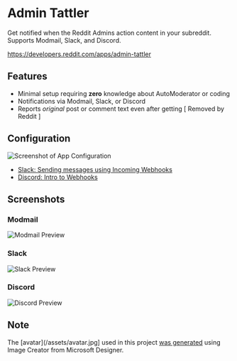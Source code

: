 # Admin Tattler

Get notified when the Reddit Admins action content in your subreddit. Supports Modmail, Slack, and Discord.

https://developers.reddit.com/apps/admin-tattler

## Features

* Minimal setup requiring **zero** knowledge about AutoModerator or coding
* Notifications via Modmail, Slack, or Discord
* Reports _original_ post or comment text even after getting [ Removed by Reddit ]

## Configuration

![Screenshot of App Configuration](https://github.com/shiruken/admin-tattler/assets/867617/83e6326c-0273-4f02-8d86-681bc7cbfa10)

* [Slack: Sending messages using Incoming Webhooks](https://api.slack.com/messaging/webhooks)
* [Discord: Intro to Webhooks](https://support.discord.com/hc/en-us/articles/228383668-Intro-to-Webhooks)

## Screenshots

### Modmail

![Modmail Preview](https://github.com/shiruken/admin-tattler/assets/867617/ef72b287-83fa-44bf-98fb-28a85adbe07c)

### Slack

![Slack Preview](https://github.com/shiruken/admin-tattler/assets/867617/836a0c74-ee65-41bd-be09-58ac4c2fddcf)

### Discord

![Discord Preview](https://github.com/shiruken/admin-tattler/assets/867617/d8f45a88-4d05-44c5-882f-75dc716be230)

## Note

The [avatar](/assets/avatar.jpg] used in this project [was generated](https://www.bing.com/images/create/reddit-snoo-informant/1-65b3fd4630364e98a5ac66ee3f7ee499?id=dIWuP5X6chNUmVBr6cLJHQ%3D%3D&view=detailv2&idpp=genimg&form=GCRIDP&ajaxhist=0&ajaxserp=0) using Image Creator from Microsoft Designer.
